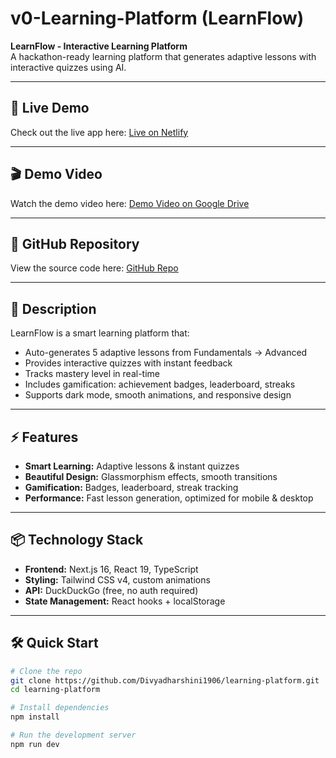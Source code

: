 # v0-Learning-Platform (LearnFlow)

**LearnFlow - Interactive Learning Platform**  
A hackathon-ready learning platform that generates adaptive lessons with interactive quizzes using AI.

---

## 🚀 Live Demo
Check out the live app here: [Live on Netlify](https://lively-torte-086432.netlify.app)

---

## 🎬 Demo Video
Watch the demo video here: [Demo Video on Google Drive](https://drive.google.com/file/d/1dUitAZjoe8R0SN_F16KnBDra2_h_2Lsp/view?usp=sharing)

---

## 📂 GitHub Repository
View the source code here: [GitHub Repo](https://github.com/Divyadharshini1906/learning-platform)

---

## 📝 Description
LearnFlow is a smart learning platform that:
- Auto-generates 5 adaptive lessons from Fundamentals → Advanced  
- Provides interactive quizzes with instant feedback  
- Tracks mastery level in real-time  
- Includes gamification: achievement badges, leaderboard, streaks  
- Supports dark mode, smooth animations, and responsive design  

---

## ⚡ Features
- **Smart Learning:** Adaptive lessons & instant quizzes  
- **Beautiful Design:** Glassmorphism effects, smooth transitions  
- **Gamification:** Badges, leaderboard, streak tracking  
- **Performance:** Fast lesson generation, optimized for mobile & desktop  

---

## 📦 Technology Stack
- **Frontend:** Next.js 16, React 19, TypeScript  
- **Styling:** Tailwind CSS v4, custom animations  
- **API:** DuckDuckGo (free, no auth required)  
- **State Management:** React hooks + localStorage  

---

## 🛠 Quick Start
```bash
# Clone the repo
git clone https://github.com/Divyadharshini1906/learning-platform.git
cd learning-platform

# Install dependencies
npm install

# Run the development server
npm run dev
